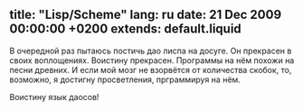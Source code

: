 title: "Lisp/Scheme"
lang: ru
date: 21 Dec 2009 00:00:00 +0200
extends: default.liquid
---
В очередной раз пытаюсь постичь дао лиспа на досуге. Он прекрасен в своих воплощениях. Воистину прекрасен. Программы на нём похожи на песни древних. И если мой мозг не взорвётся от количества скобок, то, возможно, я достигну просветления, прграммируя на нём.

Воистину язык даосов!
